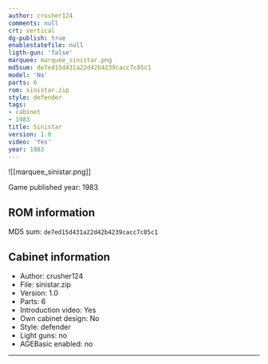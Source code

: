 ```yaml
---
author: crusher124
comments: null
crt: vertical
dg-publish: true
enablestatefile: null
ligth-gun: 'false'
marquee: marquee_sinistar.png
md5sum: de7ed15d431a22d42b4239cacc7c85c1
model: 'No'
parts: 6
rom: sinistar.zip
style: defender
tags:
- cabinet
- 1983
title: Sinistar
version: 1.0
video: 'Yes'
year: 1983
---
```


![[marquee_sinistar.png]]

Game published year: 1983

## ROM information

MD5 sum: `de7ed15d431a22d42b4239cacc7c85c1` 

## Cabinet information

- Author: crusher124
- File: sinistar.zip
- Version: 1.0
- Parts: 6
- Introduction video: Yes
- Own cabinet design: No
- Style: defender
- Light guns: no
- AGEBasic enabled: no

---

